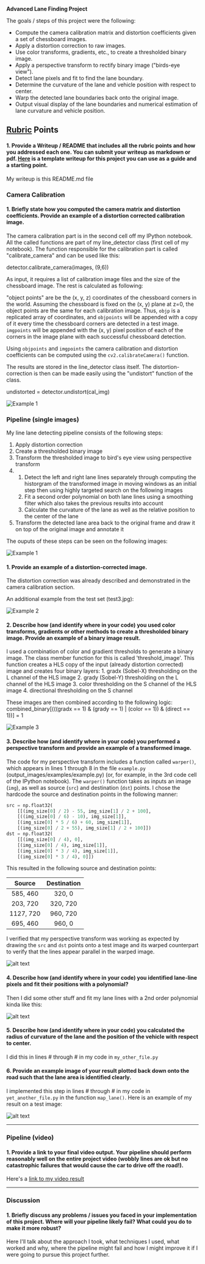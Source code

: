 **Advanced Lane Finding Project**

The goals / steps of this project were the following:

* Compute the camera calibration matrix and distortion coefficients given a set of chessboard images.
* Apply a distortion correction to raw images.
* Use color transforms, gradients, etc., to create a thresholded binary image.
* Apply a perspective transform to rectify binary image ("birds-eye view").
* Detect lane pixels and fit to find the lane boundary.
* Determine the curvature of the lane and vehicle position with respect to center.
* Warp the detected lane boundaries back onto the original image.
* Output visual display of the lane boundaries and numerical estimation of lane curvature and vehicle position.

[//]: # (Image References)

[image1]: ./examples/undistort_output.png "Undistorted"
[image2]: ./test_images/test1.jpg "Road Transformed"
[image3]: ./examples/binary_combo_example.jpg "Binary Example"
[image4]: ./examples/warped_straight_lines.jpg "Warp Example"
[image5]: ./examples/color_fit_lines.jpg "Fit Visual"
[image6]: ./examples/example_output.jpg "Output"
[video1]: ./project_video.mp4 "Video"

## [Rubric](https://review.udacity.com/#!/rubrics/571/view) Points

#### 1. Provide a Writeup / README that includes all the rubric points and how you addressed each one.  You can submit your writeup as markdown or pdf.  [Here](https://github.com/udacity/CarND-Advanced-Lane-Lines/blob/master/writeup_template.md) is a template writeup for this project you can use as a guide and a starting point.  

My writeup is this README.md file

### Camera Calibration

#### 1. Briefly state how you computed the camera matrix and distortion coefficients. Provide an example of a distortion corrected calibration image.

The camera calibration part is in the second cell off my IPython notebook. All the called functions are part of my line_detector class (first cell of my notebook). The function responsible for the calibration part is called "calibrate_camera" and can be used like this:

detector.calibrate_camera(images, (9,6))

As input, it requires a list of calibration image files and the size of the chessboard image. The rest is calculated as following:

"object points" are be the (x, y, z) coordinates of the chessboard corners in the world. Assuming the chessboard is fixed on the (x, y) plane at z=0, the object points are the same for each calibration image.  Thus, `objp` is a replicated array of coordinates, and `objpoints` will be appended with a copy of it every time the chessboard corners are detected in a test image.  `imgpoints` will be appended with the (x, y) pixel position of each of the corners in the image plane with each successful chessboard detection.  

Using `objpoints` and `imgpoints` the camera calibration and distortion coefficients can be computed using the `cv2.calibrateCamera()` function. 

The results are stored in the line_detector class itself. The distortion-correction is then can be made easily using the "undistort" function of the class.

undistorted = detector.undistort(cal_img)

![Example 1](writeup_images/undistorted.jpg)


### Pipeline (single images)

My line lane detecting pipeline consists of the following steps:

1. Apply distortion correction
2. Create a thresholded binary image
3. Transform the thresholded image to bird's eye view using perspective transform
4. 
    1. Detect the left and right lane lines separately through computing the historgram of the transformed image in moving windows as an initial step then using highly targeted search on the following images
    2. Fit a second order polynomial on both lane lines using a smoothing filter which also takes the previous results into account
    3. Calculate the curvature of the lane as well as the relative position to the center of the lane
5. Transform the detected lane area back to the original frame and draw it on top of the original image and annotate it 


The ouputs of these steps can be seen on the following images:

![Example 1](writeup_images/pipeline.jpg)


#### 1. Provide an example of a distortion-corrected image.

The distortion correction was already described and demonstrated in the camera calibration section. 

An additional example from the test set (test3.jpg):

![Example 2](writeup_images/undistorted2.jpg)

#### 2. Describe how (and identify where in your code) you used color transforms, gradients or other methods to create a thresholded binary image.  Provide an example of a binary image result.

I used a combination of color and gradient thresholds to generate a binary image. The class member function for this is called 'threshold_image'. This function creates a HLS copy of the input (already distortion corrected) image and creates four binary layers:
    1. gradx (Sobel-X) thresholding on the L channel of the HLS image
    2. grady (Sobel-Y) thresholding on the L channel of the HLS image
    3. color thresholding on the S channel of the HLS image 
    4. directional thresholding on the S channel
    
These images are then combined according to the following logic:
combined_binary[(((gradx == 1) & (grady == 1) | (color == 1)) & (direct == 1))] = 1

![Example 3](writeup_images/thresholding.jpg)

#### 3. Describe how (and identify where in your code) you performed a perspective transform and provide an example of a transformed image.

The code for my perspective transform includes a function called `warper()`, which appears in lines 1 through 8 in the file `example.py` (output_images/examples/example.py) (or, for example, in the 3rd code cell of the IPython notebook).  The `warper()` function takes as inputs an image (`img`), as well as source (`src`) and destination (`dst`) points.  I chose the hardcode the source and destination points in the following manner:

```python
src = np.float32(
    [[(img_size[0] / 2) - 55, img_size[1] / 2 + 100],
    [((img_size[0] / 6) - 10), img_size[1]],
    [(img_size[0] * 5 / 6) + 60, img_size[1]],
    [(img_size[0] / 2 + 55), img_size[1] / 2 + 100]])
dst = np.float32(
    [[(img_size[0] / 4), 0],
    [(img_size[0] / 4), img_size[1]],
    [(img_size[0] * 3 / 4), img_size[1]],
    [(img_size[0] * 3 / 4), 0]])
```

This resulted in the following source and destination points:

| Source        | Destination   | 
|:-------------:|:-------------:| 
| 585, 460      | 320, 0        | 
| 203, 720      | 320, 720      |
| 1127, 720     | 960, 720      |
| 695, 460      | 960, 0        |

I verified that my perspective transform was working as expected by drawing the `src` and `dst` points onto a test image and its warped counterpart to verify that the lines appear parallel in the warped image.

![alt text][image4]

#### 4. Describe how (and identify where in your code) you identified lane-line pixels and fit their positions with a polynomial?

Then I did some other stuff and fit my lane lines with a 2nd order polynomial kinda like this:

![alt text][image5]

#### 5. Describe how (and identify where in your code) you calculated the radius of curvature of the lane and the position of the vehicle with respect to center.

I did this in lines # through # in my code in `my_other_file.py`

#### 6. Provide an example image of your result plotted back down onto the road such that the lane area is identified clearly.

I implemented this step in lines # through # in my code in `yet_another_file.py` in the function `map_lane()`.  Here is an example of my result on a test image:

![alt text][image6]

---

### Pipeline (video)

#### 1. Provide a link to your final video output.  Your pipeline should perform reasonably well on the entire project video (wobbly lines are ok but no catastrophic failures that would cause the car to drive off the road!).

Here's a [link to my video result](./project_video.mp4)

---

### Discussion

#### 1. Briefly discuss any problems / issues you faced in your implementation of this project.  Where will your pipeline likely fail?  What could you do to make it more robust?

Here I'll talk about the approach I took, what techniques I used, what worked and why, where the pipeline might fail and how I might improve it if I were going to pursue this project further.  
